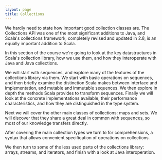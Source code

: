```yaml
---
layout: page
title: Collections
---
```


We hardly need to state how important good collection classes are. The Collections API was one of the most significant additions to Java, and Scala's collections framework, completely revised and updated in 2.8, is an equally important addition to Scala.

In this section of the course we're going to look at the key datastructures in Scala's collection library, how we use them, and how they interoperate with Java and Java collections.

We will start with sequences, and explore many of the features of the collections library via them. We start with basic operations on sequences, and then briefly examine the distinction Scala makes between interface and implementation, and mutable and immutable sequences. We then explore in depth the methods Scala provides to transform sequences. Finally we will look at the concrete implementations available, their performance characteristics, and how they are distinguished in the type system.

Next we will cover the other main classes of collections: maps and sets. We will discover that they share a great deal in common with sequences, so most of our knowledge transfers directly.

After covering the main collection types we turn to for comprehensions, a syntax that allows convenient specification of operations on collections.

We then turn to some of the less used parts of the collections library: arrays, streams, and iterators, and finish with a look at Java interoperation.
